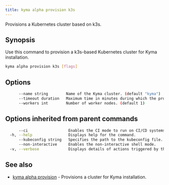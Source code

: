 ```yaml
---
title: kyma alpha provision k3s
---
```


Provisions a Kubernetes cluster based on k3s.

## Synopsis

Use this command to provision a k3s-based Kubernetes cluster for Kyma installation.

```bash
kyma alpha provision k3s [flags]
```

## Options

```bash
      --name string        Name of the Kyma cluster. (default "kyma")
      --timeout duration   Maximum time in minutes during which the provisioning takes place, where "0" means "infinite". (default 5m0s)
      --workers int        Number of worker nodes. (default 1)
```

## Options inherited from parent commands

```bash
      --ci                  Enables the CI mode to run on CI/CD systems. It avoids any user interaction (e.g. no dialog prompts) and ensures that logs are formatted properly in log files (e.g. no spinners for CLI steps).
  -h, --help                Displays help for the command.
      --kubeconfig string   Specifies the path to the kubeconfig file. By default, Kyma CLI uses the KUBECONFIG environment variable or "/$HOME/.kube/config" if the variable is not set.
      --non-interactive     Enables the non-interactive shell mode.
  -v, --verbose             Displays details of actions triggered by the command.
```

## See also

* [kyma alpha provision](#kyma-alpha-provision-kyma-alpha-provision)	 - Provisions a cluster for Kyma installation.

